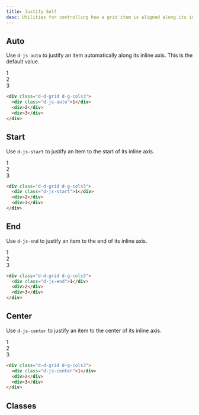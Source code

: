 ```yaml
---
title: Justify Self
desc: Utilities for controlling how a grid item is aligned along its inline axis.
---
```


## Auto

Use `d-js-auto` to justify an item automatically along its inline axis. This is the default value.

<code-well-header class="d-fl-center d-fd-column d-p24 d-bgc-purple-100 d-bgo50 d-w100p d-hmn102" custom>
  <div class="d-d-grid d-g-cols3 d-w100p d-bar8 d-bgc-purple-100">
    <div class="d-fl-center d-js-auto d-m8 d-p16 d-wmn64 d-bgc-purple-300 d-bar4 d-fs24 d-fw-bold">1</div>
    <div class="d-fl-center d-m8 d-p16 d-wmn64 d-bgc-purple-300 d-bar4 d-fs24 d-fw-bold d-o50">2</div>
    <div class="d-fl-center d-m8 d-p16 d-wmn64 d-bgc-purple-300 d-bar4 d-fs24 d-fw-bold d-o50">3</div>
  </div>
</code-well-header>

```html
<div class="d-d-grid d-g-cols3">
  <div class="d-js-auto">1</div>
  <div>2</div>
  <div>3</div>
</div>
```

## Start

Use `d-js-start` to justify an item to the start of its inline axis.

<code-well-header class="d-fl-center d-fd-column d-p24 d-bgc-green-100 d-bgo50 d-w100p d-hmn102" custom>
  <div class="d-d-grid d-g-cols3 d-w100p d-bar8 d-bgc-green-100">
    <div class="d-fl-center d-js-start d-m8 d-p16 d-wmn64 d-bgc-green-300 d-bar4 d-fs24 d-fw-bold">1</div>
    <div class="d-fl-center d-m8 d-p16 d-wmn64 d-bgc-green-300 d-bar4 d-fs24 d-fw-bold d-o50">2</div>
    <div class="d-fl-center d-m8 d-p16 d-wmn64 d-bgc-green-300 d-bar4 d-fs24 d-fw-bold d-o50">3</div>
  </div>
</code-well-header>

```html
<div class="d-d-grid d-g-cols3">
  <div class="d-js-start">1</div>
  <div>2</div>
  <div>3</div>
</div>
```

## End

Use `d-js-end` to justify an item to the end of its inline axis.

<code-well-header class="d-fl-center d-fd-column d-p24 d-bgc-pink-100 d-bgo50 d-w100p d-hmn102" custom>
  <div class="d-d-grid d-g-cols3 d-w100p d-bar8 d-bgc-pink-100">
    <div class="d-fl-center d-js-end d-m8 d-p16 d-wmn64 d-bgc-pink-300 d-bar4 d-fs24 d-fw-bold">1</div>
    <div class="d-fl-center d-m8 d-p16 d-wmn64 d-bgc-pink-300 d-bar4 d-fs24 d-fw-bold d-o50">2</div>
    <div class="d-fl-center d-m8 d-p16 d-wmn64 d-bgc-pink-300 d-bar4 d-fs24 d-fw-bold d-o50">3</div>
  </div>
</code-well-header>

```html
<div class="d-d-grid d-g-cols3">
  <div class="d-js-end">1</div>
  <div>2</div>
  <div>3</div>
</div>
```

## Center

Use `d-js-center` to justify an item to the center of its inline axis.

<code-well-header class="d-fl-center d-fd-column d-p24 d-bgc-red-100 d-bgo50 d-w100p d-hmn102" custom>
  <div class="d-d-grid d-g-cols3 d-w100p d-bar8 d-bgc-red-100">
    <div class="d-fl-center d-js-center d-m8 d-p16 d-wmn64 d-bgc-red-300 d-bar4 d-fs24 d-fw-bold">1</div>
    <div class="d-fl-center d-m8 d-p16 d-wmn64 d-bgc-red-300 d-bar4 d-fs24 d-fw-bold d-o50">2</div>
    <div class="d-fl-center d-m8 d-p16 d-wmn64 d-bgc-red-300 d-bar4 d-fs24 d-fw-bold d-o50">3</div>
  </div>
</code-well-header>

```html
<div class="d-d-grid d-g-cols3">
  <div class="d-js-center">1</div>
  <div>2</div>
  <div>3</div>
</div>
```

## Classes

<utility-class-table>
  <template #content>
    <tbody>
      <tr v-for="i in ['center', 'end', 'start', 'left', 'right', 'baseline', 'first-baseline', 'last-baseline', 'stretch', 'safe', 'unsafe', 'normal', 'legacy', 'auto', 'unset']">
        <th scope="row" class="d-ff-mono d-fc-purple d-fw-normal d-fs12">.d-js-{{ i }}</th>
        <td class="d-ff-mono d-fc-orange d-fs12">justify-self: {{ i }} !important;</td>
      </tr>
    </tbody>
  </template>
</utility-class-table>
